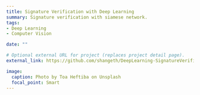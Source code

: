 ```yaml
---
title: Signature Verification with Deep Learning
summary: Signature verification with siamese network.
tags:
- Deep Learning
- Computer Vision

date: ""

# Optional external URL for project (replaces project detail page).
external_link: https://github.com/shangeth/DeepLearning-SignatureVerification

image:
  caption: Photo by Toa Heftiba on Unsplash
  focal_point: Smart
---
```

